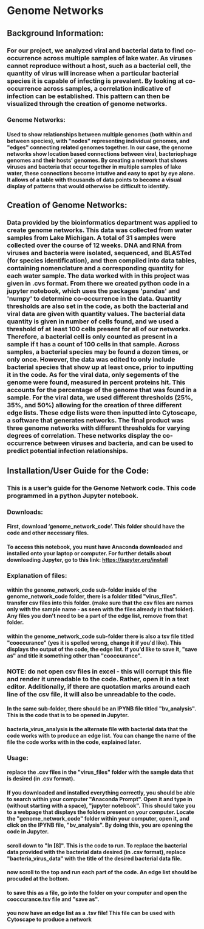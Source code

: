 # Genome Networks
## Background Information:
### For our project, we analyzed viral and bacterial data to find co-occurrence across multiple samples of lake water. As viruses cannot reproduce without a host, such as a bacterial cell, the quantity of virus will increase when a particular bacterial species it is capable of infecting is prevalent. By looking at co-occurrence across samples, a correlation indicative of infection can be established. This pattern can then be visualized through the creation of genome networks. 
### Genome Networks:
#### Used to show relationships between multiple genomes (both within and between species), with "nodes" representing individual genomes, and "edges" connecting related genomes together. In our case, the genome networks show location based connections between viral, bacteriophage genomes and their hosts' genomes. By creating a network that shows viruses and bacteria that occur together in multiple samples of lake water, these connections become intutive and easy to spot by eye alone. It allows of a table with thousands of data points to become a visual display of patterns that would otherwise be difficult to identify.
## Creation of Genome Networks:
### Data provided by the bioinformatics department was applied to create genome networks. This data was collected from water samples from Lake Michigan. A total of 31 samples were collected over the course of 12 weeks. DNA and RNA from viruses and bacteria were isolated, sequenced, and BLASTed (for species identification), and then compiled into data tables, containing nomenclature and a corresponding quantity for each water sample. The data worked with in this project was given in .cvs format. From there we created python code in a jupyter notebook, which uses the packages 'pandas' and 'numpy' to determine co-occurrence in the data. Quantity thresholds are also set in the code, as both the bacterial and viral data are given with quantity values. The bacterial data quantity is given in number of cells found, and we used a threshold of at least 100 cells present for all of our networks. Therefore, a bacterial cell is only counted as present in a sample if t has a count of 100 cells in that sample. Across samples, a bacterial species may be found a dozen times, or only once. However, the data was edited to only include bacterial species that show up at least once, prior to inputting it in the code. As for the viral data, only segements of the genome were found, measured in percent proteins hit. This accounts for the percentage of the genome that was found in a sample. For the viral data, we used different thresholds (25%, 35%, and 50%) allowing for the creation of three different edge lists. These edge lists were then inputted into Cytoscape, a software that generates networks. The final product was three genome networks with different thresholds for varying degrees of correlation. These networks display the co-occurrence between viruses and bacteria, and can be used to predict potential infection relationships.
## Installation/User Guide for the Code:
### This is a user’s guide for the Genome Network code. This code programmed in a python Jupyter notebook. 
### Downloads: 
#### First, download ‘genome_network_code’. This folder should have the code and other necessary files.
#### To access this notebook, you must have Anaconda downloaded and installed onto your laptop or computer. For further details about downloading Jupyter, go to this link: https://jupyter.org/install
### Explanation of files:
#### within the genome_network_code sub-folder inside of the genome_network_code folder, there is a folder titled "virus_files". transfer csv files into this folder. (make sure that the csv files are names only with the sample name - as seen with the files already in that folder). Any files you don't need to be a part of the edge list, remove from that folder.
#### within the genome_network_code sub-folder there is also a tsv file titled "cooccurance" (yes it is spelled wrong, change it if you'd like). This displays the output of the code, the edge list. If you'd like to save it, "save as" and title it something other than "cooccurance".
### NOTE: do not open csv files in excel - this will corrupt this file and render it unreadable to the code. Rather, open it in a text editor. Additionally, if there are quotation marks around each line of the csv file, it will also be unreadable to the code.
#### In the same sub-folder, there should be an IPYNB file titled "bv_analysis". This is the code that is to be opened in Jupyter.
#### bacteria_virus_analysis is the alternate file with bacterial data that the code works with to produce an edge list. You can change the name of the file the code works with in the code, explained later.
### Usage:
#### replace the .csv files in the "virus_files" folder with the sample data that is desired (in .csv format).
#### If you downloaded and installed everything correctly, you should be able to search within your computer "Anaconda Prompt". Open it and type in (without starting with a space), "jupyter notebook". This should take you to a webpage that displays the folders present on your computer. Locate the "genome_network_code" folder within your computer, open it, and click on the IPYNB file, "bv_analysis". By doing this, you are opening the code in Jupyter.
#### scroll down to "In [8]". This is the code to run. To replace the bacterial data provided with the bacterial data desired (in .csv format), replace "bacteria_virus_data" with the title of the desired bacterial data file.
#### now scroll to the top and run each part of the code. An edge list should be procuded at the bottom.
#### to save this as a file, go into the folder on your computer and open the cooccurance.tsv file and "save as".
#### you now have an edge list as a .tsv file! This file can be used with Cytoscape to produce a network 







